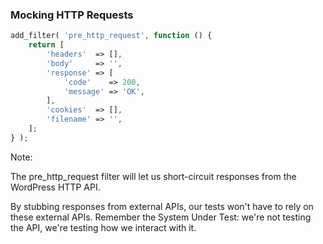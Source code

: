 ### Mocking HTTP Requests

```php
add_filter( 'pre_http_request', function () {
    return [
        'headers'  => [],
        'body'     => '',
        'response' => [
            'code'    => 200,
            'message' => 'OK',
        ],
        'cookies'  => [],
        'filename' => '',
    ];
} );
```

Note:

The pre_http_request filter will let us short-circuit responses from the WordPress HTTP API.

By stubbing responses from external APIs, our tests won't have to rely on these external APIs. Remember the System Under Test: we're not testing the API, we're testing how we interact with it.
